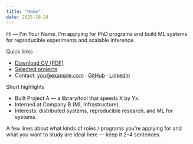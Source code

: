 ```yaml
---
title: "Home"
date: 2025-10-24
---
```


Hi — I'm Your Name. I'm applying for PhD programs and build ML systems for reproducible experiments and scalable inference.

Quick links
- [Download CV (PDF)](/files/YourName_CV.pdf)
- [Selected projects](/projects/)
- Contact: [you@example.com](mailto:you@example.com) · [GitHub](https://github.com/your-username) · [LinkedIn](https://linkedin.com/in/your-username)

Short highlights
- Built Project A — a library/tool that speeds X by Yx.
- Interned at Company B (ML Infrastructure).
- Interests: distributed systems, reproducible research, and ML for systems.

A few lines about what kinds of roles / programs you’re applying for and what you want to study are ideal here — keep it 2–4 sentences.
